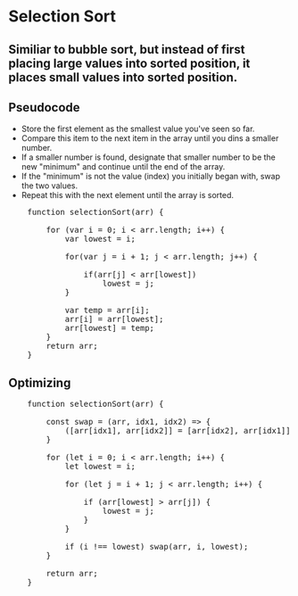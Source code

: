 # Selection Sort
## Similiar to bubble sort, but instead of first placing large values into sorted position, it places small values into sorted position.

## Pseudocode
* Store the first element as the smallest value you've seen so far.
* Compare this item to the next item in the array until you dins a smaller number.
* If a smaller number is found, designate that smaller number to be the new "minimum" and continue until the end of the array.
* If the "minimum" is not the value (index) you initially began with, swap the two values.
* Repeat this with the next element until the array is sorted.

<pre>
    function selectionSort(arr) {

        for (var i = 0; i < arr.length; i++) {
            var lowest = i;
            
            for(var j = i + 1; j < arr.length; j++) {
                
                if(arr[j] < arr[lowest])
                    lowest = j;
            }

            var temp = arr[i];
            arr[i] = arr[lowest];
            arr[lowest] = temp;
        }
        return arr;
    }
</pre>

## Optimizing

<pre>
    function selectionSort(arr) {

        const swap = (arr, idx1, idx2) => {
            ([arr[idx1], arr[idx2]] = [arr[idx2], arr[idx1]]);
        }

        for (let i = 0; i < arr.length; i++) {
            let lowest = i;

            for (let j = i + 1; j < arr.length; i++) {

                if (arr[lowest] > arr[j]) {
                    lowest = j;
                }
            }

            if (i !== lowest) swap(arr, i, lowest);
        }

        return arr;
    }
</pre>